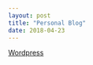 ```yaml
---
layout: post
title: "Personal Blog"
date: 2018-04-23
---
```


<a href="https://delose.wordpress.com">Wordpress</a>
